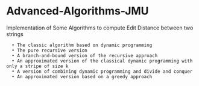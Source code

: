 # Advanced-Algorithms-JMU
Implementation of Some Algorithms to compute Edit Distance between two strings


      • The classic algorithm based on dynamic programming 
      • The pure recursive version 
      • A branch-and-bound version of the recursive approach 
      • An approximated version of the classical dynamic programming with only a stripe of size k 
      • A version of combining dynamic programming and divide and conquer 
      • An approximated version based on a greedy approach 
